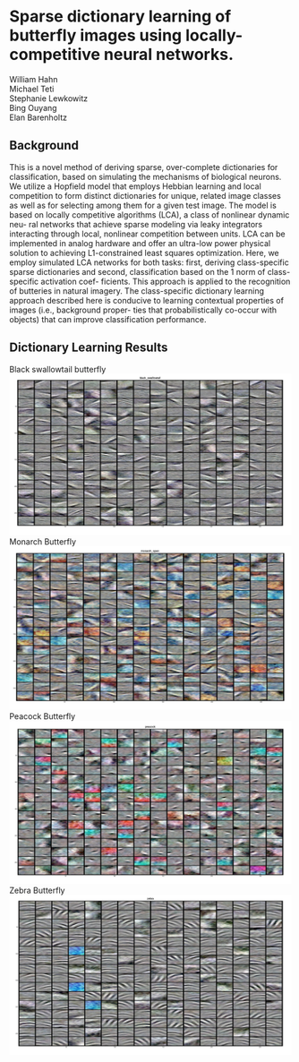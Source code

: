 # Sparse dictionary learning of butterfly images using locally-competitive neural networks.

William Hahn  
Michael Teti  
Stephanie Lewkowitz  
Bing Ouyang  
Elan Barenholtz  

## Background
This is a novel method of deriving sparse, over-complete
dictionaries for classification, based on simulating the mechanisms of biological
neurons. We utilize a Hopfield model that employs Hebbian learning and local
competition to form distinct dictionaries for unique, related image classes as
well as for selecting among them for a given test image. The model is based
on locally competitive algorithms (LCA), a class of nonlinear dynamic neu-
ral networks that achieve sparse modeling via leaky integrators interacting
through local, nonlinear competition between units. LCA can be implemented
in analog hardware and offer an ultra-low power physical solution to achieving
L1-constrained least squares optimization. Here, we employ simulated LCA
networks for both tasks: first, deriving class-specific sparse dictionaries and
second, classification based on the 1 norm of class-specific activation coef-
ficients. This approach is applied to the recognition of butteries in natural
imagery. The class-specific dictionary learning approach described here is
conducive to learning contextual properties of images (i.e., background proper-
ties that probabilistically co-occur with objects) that can improve classification
performance.


## Dictionary Learning Results
Black swallowtail butterfly  
![alt tag](https://github.com/MichaelTeti/Sparse-Coding-Butterflies/blob/master/Screen%20Shot%202015-08-22%20at%2010.38.49%20PM.png)
Monarch Butterfly  
![alt tag](https://github.com/MichaelTeti/Sparse-Coding-Butterflies/blob/master/Screen%20Shot%202015-08-22%20at%2010.39.07%20PM.png)
Peacock Butterfly  
![alt tag](https://github.com/MichaelTeti/Sparse-Coding-Butterflies/blob/master/Screen%20Shot%202015-08-22%20at%2010.39.21%20PM.png)
Zebra Butterfly  
![alt tag](https://github.com/MichaelTeti/Sparse-Coding-Butterflies/blob/master/Screen%20Shot%202015-08-22%20at%2010.39.30%20PM.png)
